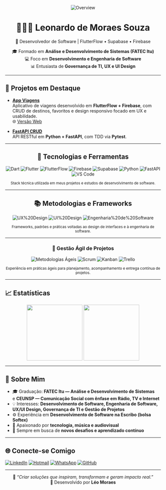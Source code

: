 <div align="center">

![Overview](https://img.shields.io/static/v1?label=Overview&message=L%C3%A9o%20Moraes&color=007aab&style=for-the-badge&logo=GitHub&logoColor=white)
<br>

# 🧑🏿‍💻 Leonardo de Moraes Souza  
💼 Desenvolvedor de Software | FlutterFlow • Supabase • Firebase 

🎓 Formado em **Análise e Desenvolvimento de Sistemas (FATEC Itu)**  
💻 Foco em **Desenvolvimento e Engenharia de Software**  
📊 Entusiasta de **Governança de TI, UX e UI Design**

</div>

---

## 🧩 Projetos em Destaque

- [**App Viagens**](https://github.com/leomoraesitu/app-viagens)  
  Aplicativo de viagens desenvolvido em **FlutterFlow + Firebase**, com CRUD de destinos, favoritos e design responsivo focado em UX e usabilidade.  
  🌐 [Versão Web](https://app-viagens-leomoraes.flutterflow.app)

- [**FastAPI CRUD**](https://github.com/leomoraesitu/fastapi-crud)  
  API RESTful em **Python + FastAPI**, com TDD via **Pytest**.

---

<div align="center">

## 💼 Tecnologias e Ferramentas

![Dart](https://img.shields.io/badge/Dart-0175C2?style=for-the-badge&logo=dart&logoColor=white)
![Flutter](https://img.shields.io/badge/Flutter-02569B?style=for-the-badge&logo=flutter&logoColor=white)
![FlutterFlow](https://img.shields.io/badge/FlutterFlow-007aab?style=for-the-badge&logo=flutter&logoColor=white)
![Firebase](https://img.shields.io/badge/Firebase-ffca28?style=for-the-badge&logo=firebase&logoColor=black)
![Supabase](https://img.shields.io/badge/Supabase-3ECF8E?style=for-the-badge&logo=supabase&logoColor=white)
![Python](https://img.shields.io/badge/Python-3776AB?style=for-the-badge&logo=python&logoColor=white)
![FastAPI](https://img.shields.io/badge/FastAPI-009688?style=for-the-badge&logo=fastapi&logoColor=white)
![VS Code](https://img.shields.io/badge/VS%20Code-007ACC?style=for-the-badge&logo=visual-studio-code&logoColor=white)

<sub>Stack técnica utilizada em meus projetos e estudos de desenvolvimento de software.</sub>

---

## 📚 Metodologias e Frameworks

![UX%20Design](https://img.shields.io/badge/UX%20Design-FF4088?style=for-the-badge&logo=figma&logoColor=white)
![UI%20Design](https://img.shields.io/badge/UI%20Design-8A2BE2?style=for-the-badge&logo=adobe-xd&logoColor=white)
![Engenharia%20de%20Software](https://img.shields.io/badge/Engenharia%20de%20Software-1D1D1B?style=for-the-badge&logo=gitbook&logoColor=white)

<sub>Frameworks, padrões e práticas voltadas ao design de interfaces e à engenharia de software.</sub>

---

### 🧭 Gestão Ágil de Projetos

![Metodologias Ágeis](https://img.shields.io/badge/Metodologias%20%C3%81geis-007aab?style=for-the-badge&logo=scrum&logoColor=white)
![Scrum](https://img.shields.io/badge/Scrum-FF6F00?style=for-the-badge&logo=scrumalliance&logoColor=white)
![Kanban](https://img.shields.io/badge/Kanban-009688?style=for-the-badge&logo=kanban&logoColor=white)
![Trello](https://img.shields.io/badge/Trello-0052CC?style=for-the-badge&logo=trello&logoColor=white)

<sub>Experiência em práticas ágeis para planejamento, acompanhamento e entrega contínua de projetos.</sub>

</div>

---

## 📈 Estatísticas

<div align="center">
  <img height="180em" src="https://github-readme-stats-six-puce-48.vercel.app/api?username=leomoraesitu&count_private=true&show_icons=true&theme=tokyonight" />
  <img height="180em" src="https://github-readme-stats-six-puce-48.vercel.app/api/top-langs/?username=leomoraesitu&count_private=true&layout=compact&theme=tokyonight&langs_count=8" />
  <br>
</div>

---

## 💬 Sobre Mim

- 🎓 Graduação: **FATEC Itu — Análise e Desenvolvimento de Sistemas**  
  e **CEUNSP — Comunicação Social com ênfase em Rádio, TV e Internet**  
- 💡 Interesses: **Desenvolvimento de Software, Engenharia de Software, UX/UI Design, Governança de TI e Gestão de Projetos**  
- ⚙️ Experiência em **Desenvolvimento de Software na Escribo (bolsa Softex)**  
- 🎹 Apaixonado por **tecnologia, música e audiovisual**  
- 🚀 Sempre em busca de **novos desafios e aprendizado contínuo**

---

## 🌐 Conecte-se Comigo

[![LinkedIn](https://img.shields.io/badge/LinkedIn-Léo%20Moraes-0077B5?style=for-the-badge&logo=linkedin&logoColor=white)](https://www.linkedin.com/in/leomoraesitu)
[![Hotmail](https://img.shields.io/badge/Email-leomoraesitu%40hotmail.com-0078D4?style=for-the-badge&logo=microsoft-outlook&logoColor=white)](mailto:leomoraesitu@hotmail.com)
[![WhatsApp](https://img.shields.io/badge/WhatsApp-%2B55%2011%2099159%208212-25D366?style=for-the-badge&logo=whatsapp&logoColor=white)](https://wa.me/5511991598212)
[![GitHub](https://img.shields.io/badge/GitHub-leomoraesitu-181717?style=for-the-badge&logo=github)](https://github.com/leomoraesitu)

---

<div align="center">
  
🚀 _“Criar soluções que inspiram, transformam e geram impacto real.”_  
📍 Desenvolvido por **Léo Moraes**

</div>
